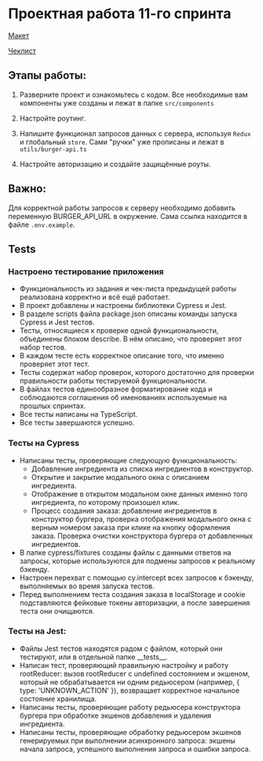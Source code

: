 # Проектная работа 11-го спринта

[Макет](<https://www.figma.com/file/vIywAvqfkOIRWGOkfOnReY/React-Fullstack_-Проектные-задачи-(3-месяца)_external_link?type=design&node-id=0-1&mode=design>)

[Чеклист](https://www.notion.so/praktikum/0527c10b723d4873aa75686bad54b32e?pvs=4)

## Этапы работы:

1. Разверните проект и ознакомьтесь с кодом. Все необходимые вам компоненты уже созданы и лежат в папке `src/components`

2. Настройте роутинг.

3. Напишите функционал запросов данных с сервера, используя `Redux` и глобальный `store`. Сами "ручки" уже прописаны и лежат в `utils/burger-api.ts`

4. Настройте авторизацию и создайте защищённые роуты.

## Важно:

Для корректной работы запросов к серверу необходимо добавить переменную BURGER_API_URL в окружение. Сама ссылка находится в файле `.env.example`.

## Tests

### Настроено тестирование приложения

- Функциональность из задания и чек-листа предыдущей работы реализована корректно и всё ещё работает.
- В проект добавлены и настроены библиотеки Cypress и Jest.
- В разделе scripts файла package.json описаны команды запуска Cypress и Jest тестов.
- Тесты, относящиеся к проверке одной функциональности, объединены блоком describe. В нём описано, что проверяет этот набор тестов.
- В каждом тесте есть корректное описание того, что именно проверяет этот тест.
- Тесты содержат набор проверок, которого достаточно для проверки правильности работы тестируемой функциональности.
- В файлах тестов единообразное форматирование кода и соблюдаются соглашения об именованиях используемые на прошлых спринтах.
- Все тесты написаны на TypeScript.
- Все тесты завершаются успешно.

### Тесты на Cypress

- Написаны тесты, проверяющие следующую функциональность:
  - Добавление ингредиента из списка ингредиентов в конструктор.
  - Открытие и закрытие модального окна с описанием ингредиента.
  - Отображение в открытом модальном окне данных именно того ингредиента, по которому произошел клик.
  - Процесс создания заказа: добавление ингредиентов в конструктор бургера, проверка отображения модального окна с верным номером заказа при клике на кнопку оформления заказа. Проверка очистки конструктора бургера от добавленных ингредиентов.
- В папке cypress/fixtures созданы файлы с данными ответов на запросы, которые используются для подмены запросов к реальному бэкенду.
- Настроен перехват с помощью cy.intercept всех запросов к бэкенду, выполняемых во время запуска тестов.
- Перед выполнением теста создания заказа в localStorage и сookie подставляются фейковые токены авторизации, а после завершения теста они очищаются.

### Тесты на Jest:

- Файлы Jest тестов находятся радом с файлом, который они тестируют, или в отдельной папке \_\_tests\_\_.
- Написан тест, проверяющий правильную настройку и работу rootReducer: вызов rootReducer с undefined состоянием и экшеном, который не обрабатывается ни одним редьюсером (например, { type: 'UNKNOWN_ACTION' }), возвращает корректное начальное состояние хранилища.
- Написаны тесты, проверяющие работу редьюсера конструктора бургера при обработке экшенов добавления и удаления ингредиента.
- Написаны тесты, проверяющие обработку редьюсером экшенов генерируемых при выполнении асинхронного запроса: экшены начала запроса, успешного выполнения запроса и ошибки запроса.
